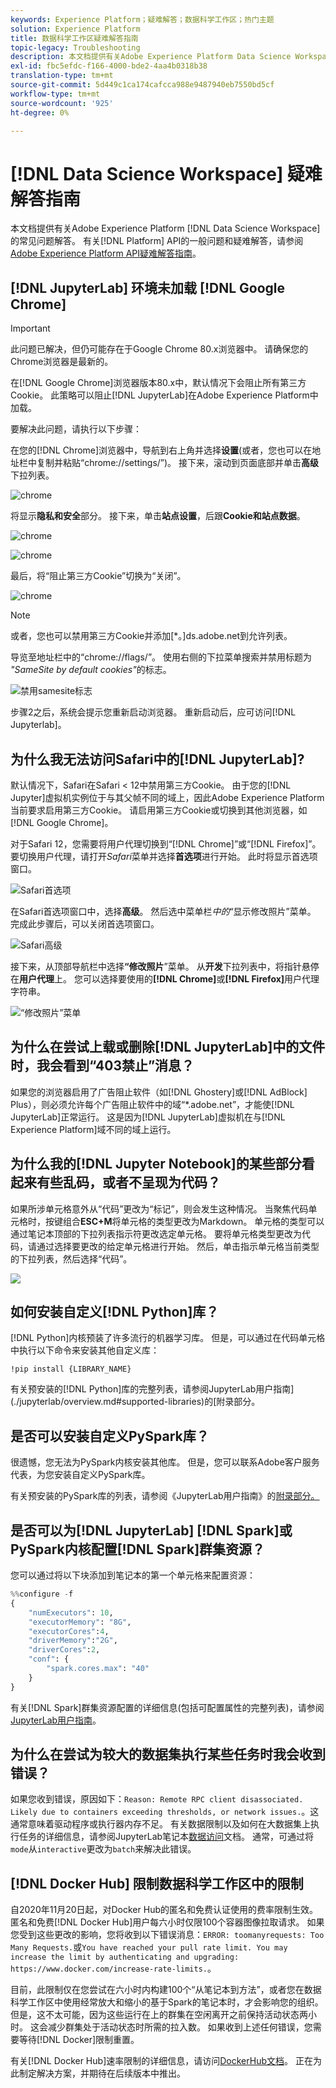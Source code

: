 ```yaml
---
keywords: Experience Platform；疑难解答；数据科学工作区；热门主题
solution: Experience Platform
title: 数据科学工作区疑难解答指南
topic-legacy: Troubleshooting
description: 本文档提供有关Adobe Experience Platform Data Science Workspace的常见问题解答。
exl-id: fbc5efdc-f166-4000-bde2-4aa4b0318b38
translation-type: tm+mt
source-git-commit: 5d449c1ca174cafcca988e9487940eb7550bd5cf
workflow-type: tm+mt
source-wordcount: '925'
ht-degree: 0%

---
```


# [!DNL Data Science Workspace] 疑难解答指南

本文档提供有关Adobe Experience Platform [!DNL Data Science Workspace]的常见问题解答。 有关[!DNL Platform] API的一般问题和疑难解答，请参阅[Adobe Experience Platform API疑难解答指南](../landing/troubleshooting.md)。

## [!DNL JupyterLab] 环境未加载  [!DNL Google Chrome]

>[!IMPORTANT]
>
>此问题已解决，但仍可能存在于Google Chrome 80.x浏览器中。 请确保您的Chrome浏览器是最新的。

在[!DNL Google Chrome]浏览器版本80.x中，默认情况下会阻止所有第三方Cookie。 此策略可以阻止[!DNL JupyterLab]在Adobe Experience Platform中加载。

要解决此问题，请执行以下步骤：

在您的[!DNL Chrome]浏览器中，导航到右上角并选择&#x200B;**设置**(或者，您也可以在地址栏中复制并粘贴“chrome://settings/”)。 接下来，滚动到页面底部并单击&#x200B;**高级**&#x200B;下拉列表。

![chrome](./images/faq/chrome-advanced.png)

将显示&#x200B;**隐私和安全**&#x200B;部分。 接下来，单击&#x200B;**站点设置**，后跟&#x200B;**Cookie和站点数据**。

![chrome](./images/faq/privacy-security.png)

![chrome](./images/faq/cookies.png)

最后，将“阻止第三方Cookie”切换为“关闭”。

![chrome](./images/faq/toggle-off.png)

>[!NOTE]
>
>或者，您也可以禁用第三方Cookie并添加[*。]ds.adobe.net到允许列表。

导览至地址栏中的“chrome://flags/”。 使用右侧的下拉菜单搜索并禁用标题为&#x200B;*&quot;SameSite by default cookies&quot;*&#x200B;的标志。

![禁用samesite标志](./images/faq/samesite-flag.png)

步骤2之后，系统会提示您重新启动浏览器。 重新启动后，应可访问[!DNL Jupyterlab]。

## 为什么我无法访问Safari中的[!DNL JupyterLab]?

默认情况下，Safari在Safari &lt; 12中禁用第三方Cookie。 由于您的[!DNL Jupyter]虚拟机实例位于与其父帧不同的域上，因此Adobe Experience Platform当前要求启用第三方Cookie。 请启用第三方Cookie或切换到其他浏览器，如[!DNL Google Chrome]。

对于Safari 12，您需要将用户代理切换到“[!DNL Chrome]”或“[!DNL Firefox]”。 要切换用户代理，请打开&#x200B;*Safari*&#x200B;菜单并选择&#x200B;**首选项**&#x200B;进行开始。 此时将显示首选项窗口。

![Safari首选项](./images/faq/preferences.png)

在Safari首选项窗口中，选择&#x200B;**高级**。 然后选中菜单栏&#x200B;*中的*“显示修改照片”菜单。 完成此步骤后，可以关闭首选项窗口。

![Safari高级](./images/faq/advanced.png)

接下来，从顶部导航栏中选择&#x200B;**“修改照片**”菜单。 从&#x200B;**开发**&#x200B;下拉列表中，将指针悬停在&#x200B;**用户代理**&#x200B;上。 您可以选择要使用的&#x200B;**[!DNL Chrome]**&#x200B;或&#x200B;**[!DNL Firefox]**&#x200B;用户代理字符串。

![“修改照片”菜单](./images/faq/user-agent.png)

## 为什么在尝试上载或删除[!DNL JupyterLab]中的文件时，我会看到“403禁止”消息？

如果您的浏览器启用了广告阻止软件（如[!DNL Ghostery]或[!DNL AdBlock] Plus），则必须允许每个广告阻止软件中的域“\*.adobe.net”，才能使[!DNL JupyterLab]正常运行。 这是因为[!DNL JupyterLab]虚拟机在与[!DNL Experience Platform]域不同的域上运行。

## 为什么我的[!DNL Jupyter Notebook]的某些部分看起来有些乱码，或者不呈现为代码？

如果所涉单元格意外从“代码”更改为“标记”，则会发生这种情况。 当聚焦代码单元格时，按键组合&#x200B;**ESC+M**&#x200B;将单元格的类型更改为Markdown。 单元格的类型可以通过笔记本顶部的下拉列表指示符更改选定单元格。 要将单元格类型更改为代码，请通过选择要更改的给定单元格进行开始。 然后，单击指示单元格当前类型的下拉列表，然后选择“代码”。

![](./images/faq/code_type.png)

## 如何安装自定义[!DNL Python]库？

[!DNL Python]内核预装了许多流行的机器学习库。 但是，可以通过在代码单元格中执行以下命令来安装其他自定义库：

```shell
!pip install {LIBRARY_NAME}
```

有关预安装的[!DNL Python]库的完整列表，请参阅JupyterLab用户指南](./jupyterlab/overview.md#supported-libraries)的[附录部分。

## 是否可以安装自定义PySpark库？

很遗憾，您无法为PySpark内核安装其他库。 但是，您可以联系Adobe客户服务代表，为您安装自定义PySpark库。

有关预安装的PySpark库的列表，请参阅《JupyterLab用户指南》的[附录部分。](./jupyterlab/overview.md#supported-libraries)

## 是否可以为[!DNL JupyterLab] [!DNL Spark]或PySpark内核配置[!DNL Spark]群集资源？

您可以通过将以下块添加到笔记本的第一个单元格来配置资源：

```python
%%configure -f 
{
    "numExecutors": 10,
    "executorMemory": "8G",
    "executorCores":4,
    "driverMemory":"2G",
    "driverCores":2,
    "conf": {
        "spark.cores.max": "40"
    }
}
```

有关[!DNL Spark]群集资源配置的详细信息(包括可配置属性的完整列表)，请参阅[JupyterLab用户指南](./jupyterlab/overview.md#kernels)。

## 为什么在尝试为较大的数据集执行某些任务时我会收到错误？

如果您收到错误，原因如下：`Reason: Remote RPC client disassociated. Likely due to containers exceeding thresholds, or network issues.`。这通常意味着驱动程序或执行器内存不足。 有关数据限制以及如何在大数据集上执行任务的详细信息，请参阅JupyterLab笔记本[数据访问](./jupyterlab/access-notebook-data.md)文档。 通常，可通过将`mode`从`interactive`更改为`batch`来解决此错误。

## [!DNL Docker Hub] 限制数据科学工作区中的限制

自2020年11月20日起，对Docker Hub的匿名和免费认证使用的费率限制生效。 匿名和免费[!DNL Docker Hub]用户每六小时仅限100个容器图像拉取请求。 如果您受到这些更改的影响，您将收到以下错误消息：`ERROR: toomanyrequests: Too Many Requests.`或`You have reached your pull rate limit. You may increase the limit by authenticating and upgrading: https://www.docker.com/increase-rate-limits.`。

目前，此限制仅在您尝试在六小时内构建100个“从笔记本到方法”，或者您在数据科学工作区中使用经常放大和缩小的基于Spark的笔记本时，才会影响您的组织。 但是，这不太可能，因为这些运行在上的群集在空闲离开之前保持活动状态两小时。 这会减少群集处于活动状态时所需的拉入数。 如果收到上述任何错误，您需要等待[!DNL Docker]限制重置。

有关[!DNL Docker Hub]速率限制的详细信息，请访问[DockerHub文档](https://www.docker.com/increase-rate-limits)。 正在为此制定解决方案，并期待在后续版本中推出。
